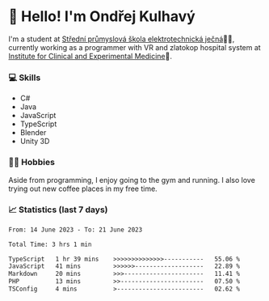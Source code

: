 # 👋 Hello! I'm Ondřej Kulhavý

I'm a student at [Střední průmyslová škola elektrotechnická ječná](https://www.spsejecna.cz/)👨‍🎓, currently working as a programmer with VR and zlatokop hospital system at [Institute for Clinical and Experimental Medicine](https://www.ikem.cz/en/)🏥.

### 💻 Skills
- C#
- Java
- JavaScript
- TypeScript
- Blender
- Unity 3D

### 🏋️‍♂️ Hobbies

Aside from programming, I enjoy going to the gym and running. I also love trying out new coffee places in my free time.

### 📈 Statistics (last 7 days)
<!--START_SECTION:waka-->

```txt
From: 14 June 2023 - To: 21 June 2023

Total Time: 3 hrs 1 min

TypeScript   1 hr 39 mins    >>>>>>>>>>>>>>-----------   55.06 %
JavaScript   41 mins         >>>>>>-------------------   22.89 %
Markdown     20 mins         >>>----------------------   11.41 %
PHP          13 mins         >>-----------------------   07.50 %
TSConfig     4 mins          >------------------------   02.62 %
```

<!--END_SECTION:waka-->



